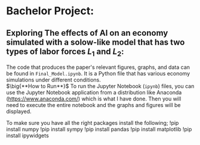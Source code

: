 # Bachelor Project:
## Exploring The effects of AI on an economy simulated with a solow-like model that has two types of labor forces $L_1$ and $L_2$:

The code that produces the paper's relevant figures, graphs, and data can be found in $\texttt{Final\_Model.ipynb}$.
It is a Python file that has various economy simulations under different conditions.  
$\big{**How to Run**}$
To run the Jupyter Notebook ($\texttt{ipynb}$) files, you can use the Jupyter Notebook application from a distribution like Anaconda (https://www.anaconda.com/) which is what I have done. Then you will need to execute the entire notebook and the graphs and figures will be displayed.

To make sure you have all the right packages install the following;
!pip install numpy
!pip install sympy
!pip install pandas
!pip install matplotlib
!pip install ipywidgets



